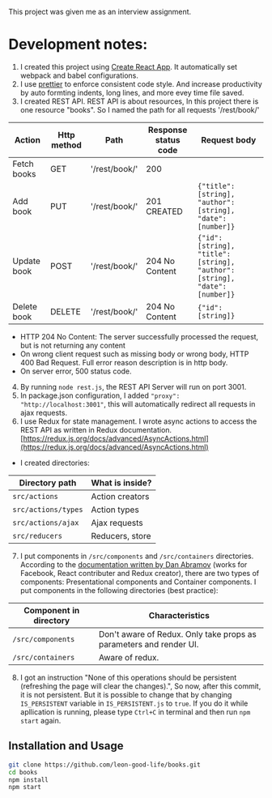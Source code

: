 This project was given me as an interview assignment.

# Development notes:
1. I created this project using [Create React App](https://github.com/facebookincubator/create-react-app). It automatically set webpack and babel configurations.
2. I use [prettier](https://prettier.io/docs/en/) to enforce consistent code style. And increase productivity by auto formting indents, long lines, and more evey time file saved.
3. I created REST API. REST API is about resources, In this project there is one resource "books". So I named the path for all requests '/rest/book/'

| Action      | Http method | Path          | Response status code | Request body                                                                    |
|-------------|-------------|---------------|----------------------|---------------------------------------------------------------------------------|
| Fetch books | GET         | '/rest/book/' | 200                  |                                                                                 |
| Add book    | PUT         | '/rest/book/' | 201 CREATED          | ```{"title": [string], "author": [string], "date": [number]}```                 |
| Update book | POST        | '/rest/book/' | 204 No Content       | ```{"id": [string], "title": [string], "author": [string], "date": [number]}``` |
| Delete book | DELETE      | '/rest/book/' | 204 No Content       | ```{"id": [string]}```                                                          |

* HTTP 204 No Content: The server successfully processed the request, but is not returning any content
* On wrong client request such as missing body or wrong body, HTTP 400 Bad Request. Full error reason description is in http body.
* On server error, 500 status code.

4. By running `node rest.js`, the REST API Server will run on port 3001. 
5. In package.json configuration, I added `"proxy": "http://localhost:3001"`, this will automatically redirect all requests in ajax requests.
6. I use Redux for state management. I wrote async actions to access the REST API as written in Redux documentation. [https://redux.js.org/docs/advanced/AsyncActions.html](https://redux.js.org/docs/advanced/AsyncActions.html)
* I created directories:

| Directory path      | What is inside? |
|---------------------|-----------------|
| `src/actions`       | Action creators |
| `src/actions/types` | Action types    |
| `src/actions/ajax`  | Ajax requests   |
| `src/reducers`      | Reducers, store |

7. I put components in `/src/components` and `/src/containers` directories. According to the [documentation written by Dan Abramov](https://redux.js.org/docs/basics/UsageWithReact.html) (works for Facebook, React contributer and Redux creator), there are two types of components: Presentational components and Container components. I put components in the following directories (best practice):

| Component in directory | Characteristics                                                    |
|------------------------|--------------------------------------------------------------------|
| `/src/components`      | Don't aware of Redux. Only take props as parameters and render UI. |
| `/src/containers`      | Aware of redux.                                                    |

8. I got an instruction "None of this operations should be persistent (refreshing the page will clear the
changes).", So now, after this commit, it is not persistent. But it is possible to change that by changing `IS_PERSISTENT` variable in `IS_PERSISTENT.js` to `true`. If you do it while apllication is running, please type `Ctrl+C` in terminal and then run `npm start` again.

## Installation and Usage
```bash
git clone https://github.com/leon-good-life/books.git
cd books
npm install
npm start
```